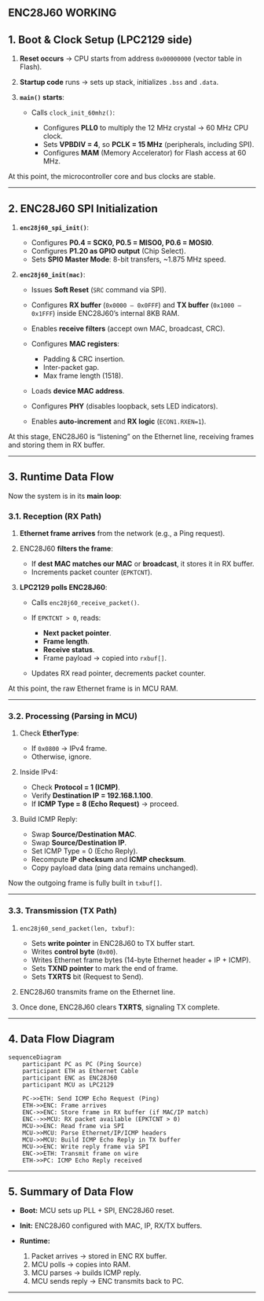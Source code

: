 ENC28J60 WORKING
---
## 1. Boot & Clock Setup (LPC2129 side)

1. **Reset occurs** → CPU starts from address `0x00000000` (vector table in Flash).
2. **Startup code** runs → sets up stack, initializes `.bss` and `.data`.
3. **`main()` starts**:

   * Calls `clock_init_60mhz()`:

     * Configures **PLL0** to multiply the 12 MHz crystal → 60 MHz CPU clock.
     * Sets **VPBDIV = 4**, so **PCLK = 15 MHz** (peripherals, including SPI).
     * Configures **MAM** (Memory Accelerator) for Flash access at 60 MHz.

At this point, the microcontroller core and bus clocks are stable.

---

## 2. ENC28J60 SPI Initialization

1. **`enc28j60_spi_init()`**:

   * Configures **P0.4 = SCK0, P0.5 = MISO0, P0.6 = MOSI0**.
   * Configures **P1.20 as GPIO output** (Chip Select).
   * Sets **SPI0 Master Mode**: 8-bit transfers, \~1.875 MHz speed.

2. **`enc28j60_init(mac)`**:

   * Issues **Soft Reset** (`SRC` command via SPI).
   * Configures **RX buffer** (`0x0000 – 0x0FFF`) and **TX buffer** (`0x1000 – 0x1FFF`) inside ENC28J60’s internal 8KB RAM.
   * Enables **receive filters** (accept own MAC, broadcast, CRC).
   * Configures **MAC registers**:

     * Padding & CRC insertion.
     * Inter-packet gap.
     * Max frame length (1518).
   * Loads **device MAC address**.
   * Configures **PHY** (disables loopback, sets LED indicators).
   * Enables **auto-increment** and **RX logic** (`ECON1.RXEN=1`).

At this stage, ENC28J60 is “listening” on the Ethernet line, receiving frames and storing them in RX buffer.

---

## 3. Runtime Data Flow

Now the system is in its **main loop**:

### 3.1. Reception (RX Path)

1. **Ethernet frame arrives** from the network (e.g., a Ping request).
2. ENC28J60 **filters the frame**:

   * If **dest MAC matches our MAC** or **broadcast**, it stores it in RX buffer.
   * Increments packet counter (`EPKTCNT`).
3. **LPC2129 polls ENC28J60**:

   * Calls `enc28j60_receive_packet()`.
   * If `EPKTCNT > 0`, reads:

     * **Next packet pointer**.
     * **Frame length**.
     * **Receive status**.
     * Frame payload → copied into `rxbuf[]`.
   * Updates RX read pointer, decrements packet counter.

At this point, the raw Ethernet frame is in MCU RAM.

---

### 3.2. Processing (Parsing in MCU)

1. Check **EtherType**:

   * If `0x0800` → IPv4 frame.
   * Otherwise, ignore.
2. Inside IPv4:

   * Check **Protocol = 1 (ICMP)**.
   * Verify **Destination IP = 192.168.1.100**.
   * If **ICMP Type = 8 (Echo Request)** → proceed.
3. Build ICMP Reply:

   * Swap **Source/Destination MAC**.
   * Swap **Source/Destination IP**.
   * Set ICMP Type = 0 (Echo Reply).
   * Recompute **IP checksum** and **ICMP checksum**.
   * Copy payload data (ping data remains unchanged).

Now the outgoing frame is fully built in `txbuf[]`.

---

### 3.3. Transmission (TX Path)

1. `enc28j60_send_packet(len, txbuf)`:

   * Sets **write pointer** in ENC28J60 to TX buffer start.
   * Writes **control byte** (`0x00`).
   * Writes Ethernet frame bytes (14-byte Ethernet header + IP + ICMP).
   * Sets **TXND pointer** to mark the end of frame.
   * Sets **TXRTS** bit (Request to Send).
2. ENC28J60 transmits frame on the Ethernet line.
3. Once done, ENC28J60 clears **TXRTS**, signaling TX complete.

---

## 4. Data Flow Diagram

```mermaid
sequenceDiagram
    participant PC as PC (Ping Source)
    participant ETH as Ethernet Cable
    participant ENC as ENC28J60
    participant MCU as LPC2129

    PC->>ETH: Send ICMP Echo Request (Ping)
    ETH->>ENC: Frame arrives
    ENC->>ENC: Store frame in RX buffer (if MAC/IP match)
    ENC-->>MCU: RX packet available (EPKTCNT > 0)
    MCU->>ENC: Read frame via SPI
    MCU->>MCU: Parse Ethernet/IP/ICMP headers
    MCU->>MCU: Build ICMP Echo Reply in TX buffer
    MCU->>ENC: Write reply frame via SPI
    ENC->>ETH: Transmit frame on wire
    ETH->>PC: ICMP Echo Reply received
```

---

## 5. Summary of Data Flow

* **Boot:** MCU sets up PLL + SPI, ENC28J60 reset.
* **Init:** ENC28J60 configured with MAC, IP, RX/TX buffers.
* **Runtime:**

  1. Packet arrives → stored in ENC RX buffer.
  2. MCU polls → copies into RAM.
  3. MCU parses → builds ICMP reply.
  4. MCU sends reply → ENC transmits back to PC.

---

